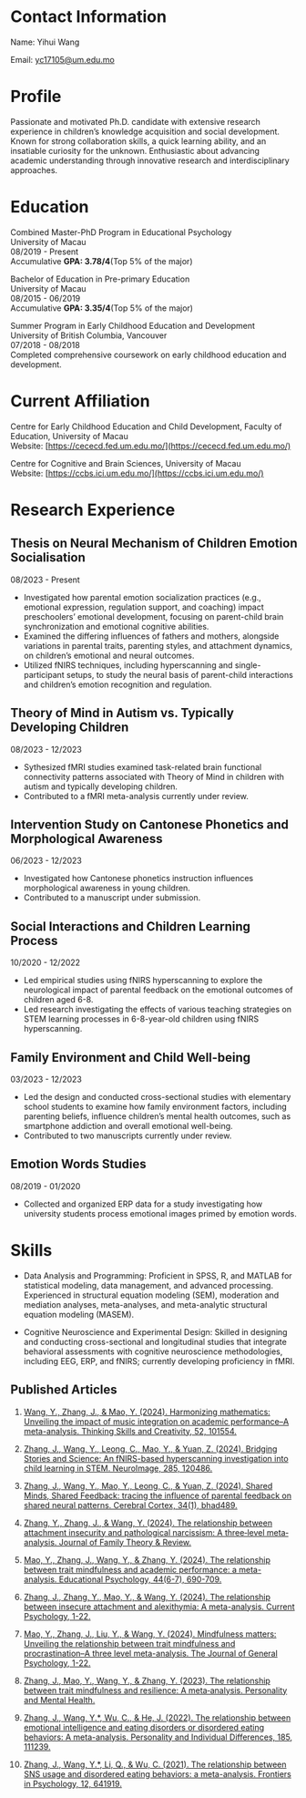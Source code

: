 # Contact Information

Name: Yihui Wang

Email: yc17105@um.edu.mo

# Profile

Passionate and motivated Ph.D. candidate with extensive research experience
in children’s knowledge acquisition and social development. Known for
strong collaboration skills, a quick learning ability, and an insatiable
curiosity for the unknown. Enthusiastic about advancing academic
understanding through innovative research and interdisciplinary approaches.

# Education

Combined Master-PhD Program in Educational Psychology<br>
University of Macau<br>
08/2019 - Present<br>
Accumulative **GPA: 3.78/4**(Top 5% of the major)<br>

Bachelor of Education in Pre-primary Education<br>
University of Macau<br>
08/2015 - 06/2019<br>
Accumulative  **GPA: 3.35/4**(Top 5% of the major)<br>

Summer Program in Early Childhood Education and Development<br>
University of British Columbia, Vancouver<br>
07/2018 - 08/2018<br>
Completed comprehensive coursework on early childhood education and development.<br>

# Current Affiliation

Centre for Early Childhood
Education and Child
Development, Faculty of
Education, University of Macau<br>
Website: [https://cececd.fed.um.edu.mo/](https://cececd.fed.um.edu.mo/)

Centre for Cognitive and Brain
Sciences, University of Macau<br>
Website: [https://ccbs.ici.um.edu.mo/](https://ccbs.ici.um.edu.mo/)

# Research Experience
## Thesis on Neural Mechanism of Children Emotion Socialisation
08/2023 - Present

+ Investigated how parental emotion socialization practices (e.g.,
emotional expression, regulation support, and coaching) impact
preschoolers’ emotional development, focusing on parent-child brain
synchronization and emotional cognitive abilities.
+ Examined the differing influences of fathers and mothers, alongside
variations in parental traits, parenting styles, and attachment dynamics,
on children’s emotional and neural outcomes.
+ Utilized fNIRS techniques, including hyperscanning and single-participant setups, to study the neural basis of parent-child interactions
and children’s emotion recognition and regulation.

## Theory of Mind in Autism vs. Typically Developing Children
08/2023 - 12/2023

+ Sythesized fMRI studies examined task-related brain functional
connectivity patterns associated with Theory of Mind in
children with autism and typically developing children.
+ Contributed to a fMRI meta-analysis currently under review.

## Intervention Study on Cantonese Phonetics and Morphological Awareness
06/2023 - 12/2023

+ Investigated how Cantonese phonetics instruction influences
morphological awareness in young children.
+ Contributed to a manuscript under submission.

## Social Interactions and Children Learning Process
10/2020 - 12/2022

+ Led empirical studies using fNIRS hyperscanning to explore the
neurological impact of parental feedback on the emotional
outcomes of children aged 6-8.
+ Led research investigating the effects of various teaching
strategies on STEM learning processes in 6-8-year-old children
using fNIRS hyperscanning.

## Family Environment and Child Well-being
03/2023 - 12/2023
+ Led the design and conducted cross-sectional studies with
elementary school students to examine how family environment
factors, including parenting beliefs, influence children’s mental
health outcomes, such as smartphone addiction and overall
emotional well-being.
+ Contributed to two manuscripts currently under review.
## Emotion Words Studies
08/2019 - 01/2020

+ Collected and organized ERP data for a study investigating how
university students process emotional images primed by emotion
words.

# Skills

+ Data Analysis and Programming:
Proficient in SPSS, R, and
MATLAB for statistical modeling,
data management, and advanced
processing. Experienced in
structural equation modeling
(SEM), moderation and mediation
analyses, meta-analyses, and
meta-analytic structural equation
modeling (MASEM).

+ Cognitive Neuroscience and
Experimental Design: Skilled in
designing and conducting cross-sectional and longitudinal studies
that integrate behavioral
assessments with cognitive
neuroscience methodologies,
including EEG, ERP, and fNIRS;
currently developing proficiency
in fMRI.

## Published Articles

1. [Wang, Y., Zhang, J., & Mao, Y. (2024). Harmonizing mathematics: Unveiling the impact of music integration on academic performance–A meta-analysis. Thinking Skills and Creativity, 52, 101554.](https://www.sciencedirect.com/science/article/abs/pii/S1871187124000920)

2. [Zhang, J., Wang, Y., Leong, C., Mao, Y., & Yuan, Z. (2024). Bridging Stories and Science: An fNIRS-based hyperscanning investigation into child learning in STEM. NeuroImage, 285, 120486.](https://www.sciencedirect.com/science/article/pii/S1053811923006365)

3. [Zhang, J., Wang, Y., Mao, Y., Leong, C., & Yuan, Z. (2024). Shared Minds, Shared Feedback: tracing the influence of parental feedback on shared neural patterns. Cerebral Cortex, 34(1), bhad489.](https://academic.oup.com/cercor/article-abstract/34/1/bhad489/7503282?redirectedFrom=fulltext&login=false)

4. [Zhang, Y., Zhang, J., & Wang, Y. (2024). The relationship between attachment insecurity and pathological narcissism: A three‐level meta‐analysis. Journal of Family Theory & Review.](https://onlinelibrary.wiley.com/doi/10.1111/jftr.12593?af=R)

5. [Mao, Y., Zhang, J., Wang, Y., & Zhang, Y. (2024). The relationship between trait mindfulness and academic performance: a meta-analysis. Educational Psychology, 44(6-7), 690-709.](https://www.tandfonline.com/doi/abs/10.1080/01443410.2024.2390957)

6. [Zhang, J., Zhang, Y., Mao, Y., & Wang, Y. (2024). The relationship between insecure attachment and alexithymia: A meta-analysis. Current Psychology, 1-22.](https://link.springer.com/article/10.1007/s12144-023-04749-0)

7. [Mao, Y., Zhang, J., Liu, Y., & Wang, Y. (2024). Mindfulness matters: Unveiling the relationship between trait mindfulness and procrastination–A three level meta-analysis. The Journal of General Psychology, 1-22.](https://pubmed.ncbi.nlm.nih.gov/39340416/)

8. [Zhang, J., Mao, Y., Wang, Y., & Zhang, Y. (2023). The relationship between trait mindfulness and resilience: A meta‐analysis. Personality and Mental Health.](https://pubmed.ncbi.nlm.nih.gov/36958861/)

9. [Zhang, J., Wang, Y.*, Wu, C., & He, J. (2022). The relationship between emotional intelligence and eating disorders or disordered eating behaviors: A meta-analysis. Personality and Individual Differences, 185, 111239.](https://www.sciencedirect.com/science/article/abs/pii/S0191886921006188)

10. [Zhang, J., Wang, Y.*, Li, Q., & Wu, C. (2021). The relationship between SNS usage and disordered eating behaviors: a meta-analysis. Frontiers in Psychology, 12, 641919.](https://pubmed.ncbi.nlm.nih.gov/34413807/)
